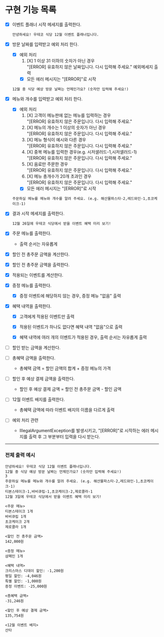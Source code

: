 # 구현 기능 목록


- [X] 이벤트 플래너 시작 메세지를 출력한다.
    ```
    안녕하세요! 우테코 식당 12월 이벤트 플래너입니다.
    ```


- [X] 방문 날짜를 입력받고 예외 처리 한다.
  - [X] 예외 처리  
    1. [X] 1 이상 31 이하의 숫자가 아닌 경우  
        "[ERROR] 유효하지 않은 날짜입니다. 다시 입력해 주세요." 예외메세지 출력
    + [X] 모든 에러 메시지는 "[ERROR]"로 시작
  ```
  12월 중 식당 예상 방문 날짜는 언제인가요? (숫자만 입력해 주세요!)
  ```


- [X] 메뉴와 개수를 입력받고 예외 처리 한다.
  - [X] 예외 처리
    1. [X] 고객이 메뉴판에 없는 메뉴를 입력하는 경우    
        "[ERROR] 유효하지 않은 주문입니다. 다시 입력해 주세요."
    2. [X] 메뉴의 개수는 1 이상의 숫자가 아닌 경우  
        "[ERROR] 유효하지 않은 주문입니다. 다시 입력해 주세요."
    3. [X] 메뉴 형식이 예시와 다른 경우  
        "[ERROR] 유효하지 않은 주문입니다. 다시 입력해 주세요."
    4. [X] 중복 메뉴를 입력한 경우(e.g. 시저샐러드-1,시저샐러드-1)  
        "[ERROR] 유효하지 않은 주문입니다. 다시 입력해 주세요."
    5. [X] 음료만 주문한 경우    
        "[ERROR] 유효하지 않은 주문입니다. 다시 입력해 주세요."
    6. [X] 메뉴 총개수가 20개 초과인 경우  
        "[ERROR] 유효하지 않은 주문입니다. 다시 입력해 주세요."
    + [X] 모든 에러 메시지는 "[ERROR]"로 시작
  ``` 
  주문하실 메뉴를 메뉴와 개수를 알려 주세요. (e.g. 해산물파스타-2,레드와인-1,초코케이크-1) 
  ```


- [X] 결과 시작 메세지를 출력한다.
  
  ```
  12월 26일에 우테코 식당에서 받을 이벤트 혜택 미리 보기!

  ```


- [X] 주문 메뉴를 출력한다. 
  - 출력 순서는 자유롭게
  

- [X] 할인 전 총주문 금액을 계산한다. 


- [X] 할인 전 총주문 금액을 출력한다.


- [X] 적용되는 이벤트를 계산한다.


- [X] 증정 메뉴를 출력한다. 
    - [X] 증정 이벤트에 해당하지 않는 경우, 증정 메뉴 "없음" 출력


- [X] 혜택 내역을 출력한다.
    - [X] 고객에게 적용된 이벤트만 출력
    - [X] 적용된 이벤트가 하나도 없다면 혜택 내역 "없음"으로 출력
    - [X] 혜택 내역에 여러 개의 이벤트가 적용된 경우, 출력 순서는 자유롭게 출력


- [ ] 할인 받는 금액을 계산한다. 


- [ ] 총혜택 금액을 출력한다.
    - 총혜택 금액 = 할인 금액의 합계 + 증정 메뉴의 가격


- [ ] 할인 후 예상 결제 금액을 출력한다.
    - 할인 후 예상 결제 금액 = 할인 전 총주문 금액 - 할인 금액


- [ ] 12월 이벤트 배지를 출력한다.
  - 총혜택 금액에 따라 이벤트 배지의 이름을 다르게 출력


- [ ] 예외 처리 관련
  - IllegalArgumentException를 발생시키고, "[ERROR]"로 시작하는 에러 메시지를 출력 후 그 부분부터 입력을 다시 받는다.


---
### 전체 출력 예시
```
안녕하세요! 우테코 식당 12월 이벤트 플래너입니다.
12월 중 식당 예상 방문 날짜는 언제인가요? (숫자만 입력해 주세요!)
3
주문하실 메뉴를 메뉴와 개수를 알려 주세요. (e.g. 해산물파스타-2,레드와인-1,초코케이크-1)
티본스테이크-1,바비큐립-1,초코케이크-2,제로콜라-1
12월 3일에 우테코 식당에서 받을 이벤트 혜택 미리 보기!

<주문 메뉴>
티본스테이크 1개
바비큐립 1개
초코케이크 2개
제로콜라 1개

<할인 전 총주문 금액>
142,000원

<증정 메뉴>
샴페인 1개

<혜택 내역>
크리스마스 디데이 할인: -1,200원
평일 할인: -4,046원
특별 할인: -1,000원
증정 이벤트: -25,000원

<총혜택 금액>
-31,246원

<할인 후 예상 결제 금액>
135,754원

<12월 이벤트 배지>
산타
```
